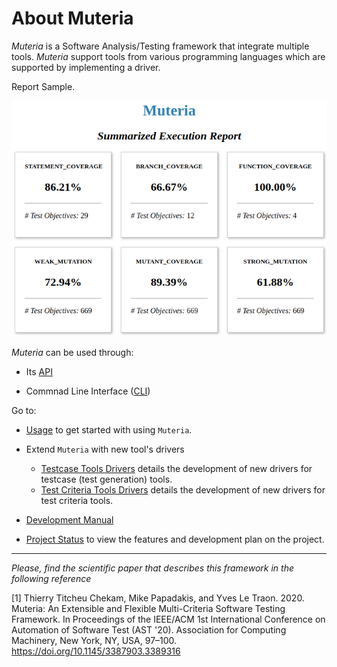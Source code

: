 # About Muteria

*Muteria* is a Software Analysis/Testing framework that integrate multiple tools. 
*Muteria* support tools from various programming languages which are supported by implementing a driver.

  Report Sample. 

![sample](imgs/report_summary.png "Title")

*Muteria* can be used through:

- Its [API](https://muteria.github.io/muteria)

- Commnad Line Interface ([CLI](user_doc/usage.md))

Go to:

* [Usage](user_doc/usage.md) to get started with using `Muteria`.

* Extend `Muteria` with new tool's drivers
	- [Testcase Tools Drivers](user_doc/testcase_tool_driver.md) details the development of new drivers for testcase (test generation) tools.
	- [Test Criteria Tools Drivers](user_doc/criterion_tool_driver.md) details the development of new drivers for test criteria tools.

* [Development Manual](developer_doc/developer_manual.md)

* [Project Status](developer_doc/project_status.md) to view the features and development plan on the project.


---
_Please, find the scientific paper that describes this framework in the following reference_

[1] Thierry Titcheu Chekam, Mike Papadakis, and Yves Le Traon. 2020. Muteria: An Extensible and Flexible Multi-Criteria Software Testing Framework. In Proceedings of the IEEE/ACM 1st International Conference on Automation of Software Test (AST '20). Association for Computing Machinery, New York, NY, USA, 97–100. https://doi.org/10.1145/3387903.3389316
